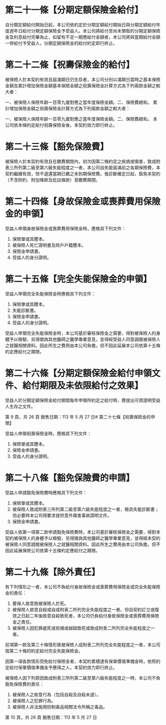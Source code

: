 # 第二十一條【分期定額保險金給付】

自分期定額給付開始日起，本公司依約定於分期定額給付開始日與分期定額給付年度週年日給付分期定額保險金予受益人。本公司將給付至尚未領取的分期定額保險金及利息給付完畢為止，如留有不足一期應給付金額者，本公司將與當期給付金額一併給付予受益人，分期定額保險金的給付約定即行終止。

# 第二十二條【祝壽保險金的給付】

被保險人於本契約有效且屆滿期日仍生存者，本公司分別以滿期日當時之基本保險金額及累計增加保險金額基本保險金額之祝壽保險金計算方式為下列兩款金額之較大者：

一、被保險人保險年齡一百零九歲對應之當年度保險金額。二、保險費總和。
累計增加保險金額之祝壽保險金計算方式為下列兩款金額之較大者：

一、被保險人保險年齡一百零九歲對應之當年度保險金額。二、保險費總和。
本公司依本條約定給付祝壽保險金後，本契約效力即行終止。

# 第二十三條【豁免保險費】

被保險人於本契約有效且在繳費期間內，初次因第二條約定之疾病或傷害，致成附表三所列第二級至第六級失能程度之一者，本公司自失能屆滿前之各期保險費，本契約繼續有效，但不退還當期已繳之未到期保險費。張診斷確定日起，豁免本契約（不含附約、附加條款及批註條款）至繳費期間。

# 第二十四條【身故保險金或喪葬費用保險金的申領】

受益人申領身故保險金或喪葬費用保險金時，應檢具下列文件：

1. 保險單或其謄本。
2. 被保險人死亡證明書及除戶戶籍謄本。
3. 保險金申請書。
4. 受益人的身分證明。

# 第二十五條【完全失能保險金的申領】

受益人申領完全失能保險金時應檢具下列文件：

1. 保險單或其謄本。
2. 失能診斷書。
3. 保險金申請書。
4. 受益人的身分證明。

受益人申領完全失能保險金時，本公司基於審核保險金之需要，得對被保險人的身體予以檢驗，另得徵詢其他醫師之醫學專業意見，並得經受益人同意調閱被保險人之就醫相關資料。因此所生之費用由本公司負擔。但不因此延展本公司依第十五條約定應給付之期限。

# 第二十六條【分期定額保險金給付申領文件、給付期限及未依限給付之效果】

受益人於分期定額保險金給付期間每年申領所約定之給付時，應提出可資證明受益人生存之文件。

第 9 頁，共 26 頁 銷售日期：113 年 5 月 27 日# 第二十七條【祝壽保險金的申領】

受益人申領祝壽保險金時，應檢具下列文件：

1. 保險單或其謄本。
2. 保險金申請書。
3. 受益人的身分證明。

# 第二十八條【豁免保險費的申請】

受益人申請豁免保險費時應檢具下列文件：

1. 保險單或其謄本。
2. 被保險人致成附表三所列第二級至第六級失能程度之一者，檢具失能診斷書；但必要時本公司得要求提供意外傷害事故證明文件。
3. 保險金申請書。

受益人依第一項第二款申請豁免保險費時，本公司基於審核保險金之需要，得對本契約被保險人的身體予以檢驗，另得徵詢其他醫師之醫學專業意見，並得經本契約被保險人同意調閱被保險人之就醫相關資料。因此所生之費用由本公司負擔。但不因此延展保險公司依第十五條約定應給付之期限。

# 第二十九條【除外責任】

有下列情形之一者，本公司不負給付身故保險金或喪葬費用保險金或完全失能保險金的責任：

1. 要保人故意致被保險人於死。
2. 被保險人故意自殺或自成附表二所列完全失能程度之一者。但自契約訂立或復效之日起二年後故意自殺致死者，本公司仍負給付身故保險金或喪葬費用保險金之責任。
3. 被保險人因犯罪處死或拒捕或越獄致死或致成附表二所列完全失能程度之一者。

前項第一款及第三十條情形致被保險人成附表二所列完全失能程度之一者，本公司按第二十條的約定給付完全失能保險金。

因第一項各款情形而免給付保險金者，本契約累積達有保單價值準備金時，依照約定給付保單價值準備金予應得之人，本契約效力即行終止。

被保險人因下列原因致成附表三所列第二級至第六級失能程度之一時，本公司不負豁免保險費的責任：

1. 被保險人之故意行為（包括自殺及自殺未遂）。
2. 被保險人之犯罪行為。
3. 被保險人非法施用防制毒品相關法令所稱之毒品。

第 10 頁，共 26 頁 銷售日期：113 年 5 月 27 日